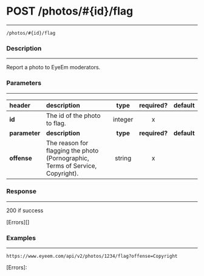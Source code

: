 # POST /photos/#{id}/flag      
***
`/photos/#{id}/flag`

### Description
***
Report a photo to EyeEm moderators.

### Parameters
***

|header| description| type |required? |default|
|:---------|:--------------|:----------:|:------------:|:------------:|
|**id**|The id of the photo to flag.|integer|x||
|**parameter**| **description**| **type** |**required?** |**default**|
|**offense**|The reason for flagging the photo (Pornographic, Terms of Service, Copyright).|string|x||


### Response
***


200 if success

[Errors][]

### Examples
***

`https://www.eyeem.com/api/v2/photos/1234/flag?offense=Copyright`







[Errors]: 